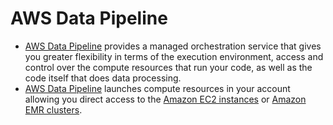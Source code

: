 # AWS Data Pipeline
- [AWS Data Pipeline](https://aws.amazon.com/datapipeline/) provides a managed orchestration service that gives you greater flexibility in terms of the execution environment, access and control over the compute resources that run your code, as well as the code itself that does data processing. 
- [AWS Data Pipeline](https://aws.amazon.com/datapipeline/) launches compute resources in your account allowing you direct access to the [Amazon EC2 instances](../../3_ComputeServices/AmazonEC2/Readme.md) or [Amazon EMR clusters](AmazonEMR.md).